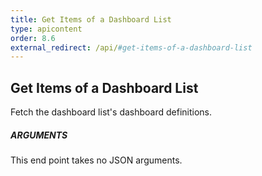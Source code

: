 ```yaml
---
title: Get Items of a Dashboard List
type: apicontent
order: 8.6
external_redirect: /api/#get-items-of-a-dashboard-list
---
```


## Get Items of a Dashboard List

Fetch the dashboard list's dashboard definitions.

##### ARGUMENTS

This end point takes no JSON arguments.
